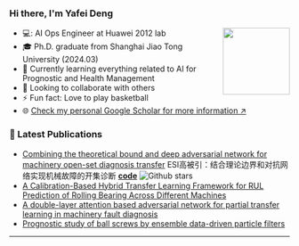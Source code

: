 ### Hi there, I'm Yafei Deng
<img align="right" src="https://i.giphy.com/media/FAFo1M7EC4gRZ4HETH/giphy.webp" width="120px"/>

  - 💻: AI Ops Engineer at Huawei 2012 lab 
  - :mortar_board: Ph.D. graduate from Shanghai Jiao Tong University (2024.03)
  - 🌱 Currently learning everything related to AI for Prognostic and Health Management
  - 👯 Looking to collaborate with others
  - ⚡ Fun fact: Love to play basketball
  - 🌐 [Check my personal Google Scholar for more information ↗️](https://scholar.google.com.hk/citations?user=-mW9Ny0AAAAJ&hl=zh-CN&oi=ao)



### 📕 Latest Publications
<!-- BLOG-POST-LIST:START -->
- [Combining the theoretical bound and deep adversarial network for machinery open-set diagnosis transfer](https://www.sciencedirect.com/science/article/abs/pii/S0925231223005143)
  ESI高被引：结合理论边界和对抗网络实现机械故障的开集诊断
 **[code](https://github.com/phoenixdyf/Theory-guided-Progressive-Transfer-Learning-Network)**  ![Github stars](https://img.shields.io/github/stars/phoenixdyf/Theory-guided-Progressive-Transfer-Learning-Network.svg)  
- [A Calibration-Based Hybrid Transfer Learning Framework for RUL Prediction of Rolling Bearing Across Different Machines](https://ieeexplore.ieee.org/abstract/document/10078406)
- [A double-layer attention based adversarial network for partial transfer learning in machinery fault diagnosis](https://www.sciencedirect.com/science/article/abs/pii/S0166361521000063)
- [Prognostic study of ball screws by ensemble data-driven particle filters](https://www.sciencedirect.com/science/article/abs/pii/S0278612520300996)

---


[AI]: https://www.ibm.com/cloud/learn/what-is-artificial-intelligence
[Jupyter]: https://jupyter.org/
[Git]: https://en.wikipedia.org/wiki/Gi
[Github]: https://github.com/Charlie5DH
[Python]: https://www.python.org/
[Tensorflow]: https://www.tensorflow.org/
[Keras]: https://keras.io/
[Sklearn]: https://scikit-learn.org/stable/
[C++]: https://en.wikipedia.org/wiki/C_(programming_language)
[Numpy]: https://numpy.org/
[Orcid]: https://orcid.org/0000-0003-0699-5160
